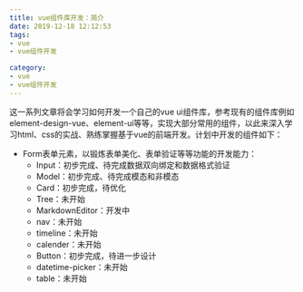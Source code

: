 ```yaml
---
title: vue组件库开发：简介
date: 2019-12-18 12:12:53
tags:
- vue
- vue组件开发

category:
- vue
- vue组件开发
---
```

这一系列文章将会学习如何开发一个自己的vue ui组件库，参考现有的组件库例如element-design-vue、element-ui等等，实现大部分常用的组件，以此来深入学习html、css的实战、熟练掌握基于vue的前端开发。计划中开发的组件如下：
* Form表单元素，以锻炼表单美化、表单验证等等功能的开发能力：
  * Input：初步完成、待完成数据双向绑定和数据格式验证
  * Model：初步完成、待完成模态和非模态
  * Card：初步完成，待优化
  * Tree：未开始
  * MarkdownEditor：开发中
  * nav：未开始
  * timeline：未开始
  * calender：未开始
  * Button：初步完成，待进一步设计
  * datetime-picker：未开始
  * table：未开始
